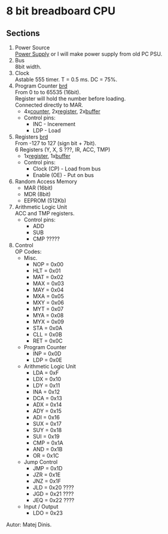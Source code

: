 # 8 bit breadboard CPU 

## Sections
1. Power Source  
[Power Supply] or I will make power supply from old PC PSU.
2. Bus  
8bit width.
3. Clock  
Astable 555 timer.
T = 0.5 ms. DC = 75%.
4. Program Counter [brd](https://github.com/Havcaaren/8bit-CPU/blob/master/fotos/pc/pc-brd.PNG)  
From 0 to to 65535 (16bit).  
Register will hold the number before loading.  
Connected directly to MAR.  
	+ 4x[counter], 2x[register], 2x[buffer]
	+ Control pins:
  		* INC - Incerement 
  		* LDP - Load
5. Registers [brd](https://github.com/Havcaaren/8bit-CPU/blob/be1d6c1e40c23d19458645bf2f5f8a7a15c926d6/fotos/register/register-brd.PNG)  
From -127 to 127 (sign bit + 7bit).  
6 Registers (Y, X, S ???, IR, ACC, TMP)  
	+ 1x[register], 1x[buffer]
	+ Control pins:
		* Clock (CP) - Load from bus
		* Enable (OE) - Put on bus
6. Random Access Memory
	+ MAR (16bit)
	+ MDR (8bit)
    + EEPROM (512Kb)
7. Arithmetic Logic Unit  
ACC and TMP registers.  
	+ Control pins:
		* ADD
		* SUB
		* CMP ?????
8. Control  
OP Codes:
	* Misc.
		+ NOP = 0x00
		+ HLT = 0x01
		+ MAT = 0x02
		+ MAX = 0x03
		+ MAY = 0x04
		+ MXA = 0x05
		+ MXY = 0x06
		+ MYT = 0x07
		+ MYA = 0x08
		+ MYX = 0x09
		+ STA = 0x0A
		+ CLL = 0x0B
		+ RET = 0x0C
	* Program Counter
		+ INP = 0x0D
		+ LDP = 0x0E
	* Arithmetic Logic Unit
		+ LDA = 0xF
		+ LDX = 0x10
		+ LDY = 0x11
		+ INA = 0x12
		+ DCA = 0x13
		+ ADX = 0x14
		+ ADY = 0x15
		+ ADI = 0x16
		+ SUX = 0x17
		+ SUY = 0x18
		+ SUI = 0x19
		+ CMP = 0x1A
		+ AND = 0x1B
		+ OR  = 0x1C
	* Jump Control
		+ JMP = 0x1D
		+ JZR = 0x1E
		+ JNZ = 0x1F
		+ JLD = 0x20 ????
		+ JGD = 0x21 ????
		+ JEQ = 0x22 ????
	* Input / Output
		+ LDO = 0x23



Autor: Matej Dinis.


[counter]: https://www.tme.eu/en/details/74ls193/counters-dividers/texas-instruments/sn74ls193n/
[register]: https://www.tme.eu/en/details/sn74ls273n/flip-flops/texas-instruments/
[buffer]: https://www.tme.eu/en/details/sn74ls245n/buffers-transceivers-drivers/texas-instruments/
[Power Supply]: https://www.tme.eu/en/details/ama12er5-050200y/plug-in-power-supplies/aimtec/
[DIP switch]: https://www.tme.com/us/en-us/details/1825360-5/dip-switches/te-connectivity/
[Comparator]: https://www.tme.eu/sk/details/74ls85/komparatory/texas-instruments/sn74ls85n/
[Adder]: https://www.tme.eu/sk/en/details/nte74ls283/counters-dividers/nte-electronics/
[XOR]: https://www.tme.eu/sk/en/details/nte74ls86/gates-inverters/nte-electronics/